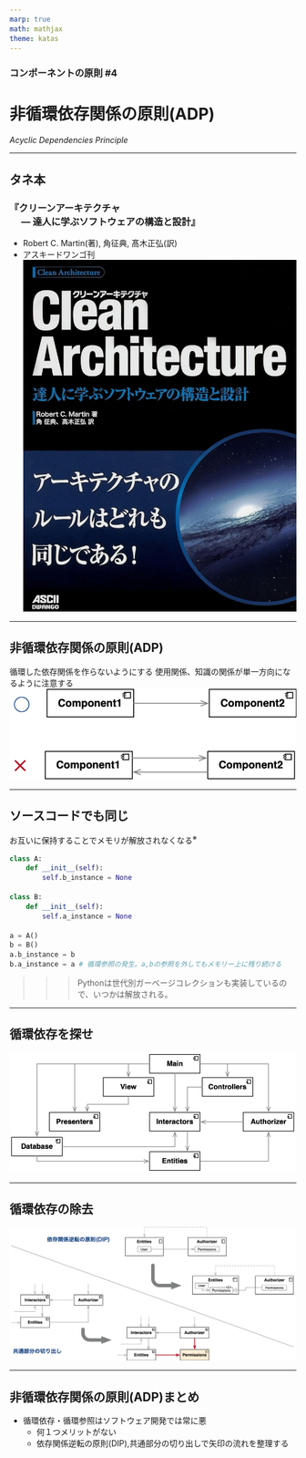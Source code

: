 ```yaml
---
marp: true
math: mathjax
theme: katas
---
```

<!-- 
size: 16:9
paginate: true
-->
<!-- header: 勉強会# ― エンジニアとしての解像度を高めるための勉強会-->

### コンポーネントの原則 #4

# 非循環依存関係の原則(ADP)
_Acyclic Dependencies Principle_

---
## タネ本

### 『クリーンアーキテクチャ<br>　 ― 達人に学ぶソフトウェアの構造と設計』
* Robert C. Martin(著), 角征典, 髙木正弘(訳)
* アスキードワンゴ刊
![bg right:30% 90%](assets/07-cleanarchitecture.jpg)

---

## 非循環依存関係の原則(ADP)

循環した依存関係を作らないようにする
使用関係、知識の関係が単一方向になるように注意する
　
![center](assets/09-cyclic_simple.png)

<!-- 単一方向になっていること -->
<!-- MVC,MVP,Clean Architectureなどなど、世の中にたくさんアーキテクチャのパターンがあるけれども、どのアーキテクチャも絶対に守っているのがこの単方向の依存関係。これが双方向になってしまうのはどんな事情があっても絶対に避けるべき -->

---

## ソースコードでも同じ

お互いに保持することでメモリが解放されなくなる$^※$

```py
class A:
    def __init__(self):
        self.b_instance = None

class B:
    def __init__(self):
        self.a_instance = None

a = A()
b = B()
a.b_instance = b
b.a_instance = a # 循環参照の発生。a,bの参照を外してもメモリー上に残り続ける
```

>>> Pythonは世代別ガーベージコレクションも実装しているので、いつかは解放される。

<!-- 注意：Pythonは参照カウンタ型のガーベージコレクションだけでなく、循環参照にも対応した世代別ガーベージコレクションも実装しているので、上のコードがメモリが解放されなくなる、というのは正確には嘘。たくさんのオブジェクトが作られた時には解放してくれている。 -->

---

## 循環依存を探せ

![center](assets/09-cyclic_complex.png)

<!-- 正解: Interactors→Entities→Authorizer→Interactors→… -->

---

## 循環依存の除去

![width:1000px center](assets/09-resolve-cycles.png)

---

## 非循環依存関係の原則(ADP)まとめ

* 循環依存・循環参照はソフトウェア開発では常に悪
    * 何１つメリットがない
    * 依存関係逆転の原則(DIP),共通部分の切り出しで矢印の流れを整理する


<!--現実世界でも同じ。共依存という言葉を知っていますか？
共依存(Co-addiction)とは、自分と特定の相手がその関係性において必要以上に依存していて、その人間関係そのものに囚われている関係を指します。

アルコール依存症の夫とその夫を支える妻の例が有名。アルコール依存症の夫に代わって、妻が過剰な献身をしてしまうというもの。
妻は自己の存在意義を認めてもらうため夫に尽くし、夫は妻に甘えて都合の良いように飲み放題。結果として、どちらにとっても良くない状況から抜け出すことができなくなる。
「私がいなければあの人はやっていけない」
「この子の育児には私がいつも絶対に必要」
「今日のレイドバトルにヒーラーの私が参加しないと勝利できず報酬も貰えない」

 -->
 <!-- この共依存を解決する策はおもに
 1. 自分に自信を持つこと。自己肯定感を高めること
 2. 書籍やセミナーなどで共依存の知識を身につけること
 3. カウンセラーに相談すること

共依存カップル、循環依存の関係は帰り道のない地獄の旅行と同じとも言われています。モジュールがお互いを甘やかしている状態なんです。
今日学んだADP, 非循環依存関係の原則を使って、みなさんも共依存から抜け出していきましょう

* https://oggi.jp/6703280
* https://heart-door.jp/blog/counseling/2655/
* https://monjiro-official.com/kyouizon/
-->
